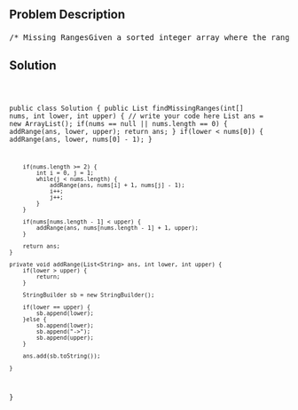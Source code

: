 <!--
<style>
  body { font-family: Arial, sans-serif; }
  .container { max-width: 700px; margin: 0 auto; padding: 10px; }
  .comment-block { background-color: #f9f9f9; padding: 10px; border-left: 5px solid #ccc; overflow-wrap: break-word; white-space: pre-wrap; }
  .code-block { background-color: #f4f4f4; padding: 10px; border: 1px solid #ddd; overflow-wrap: break-word; white-space: pre-wrap; }
</style>
-->

<div class='container'>
<h2>Problem Description</h2>
<div class='comment-block'>
<pre>
/* Missing RangesGiven a sorted integer array where the range of elements are in the inclusive range [lower, upper],return its missing ranges.Example 1Given nums = [0, 1, 3, 50, 75], lower = 0 and upper = 99return ["2", "4->49", "51->74", "76->99"].Example 2Given nums = [0, 1, 3, 50, 75], lower = -1 and upper = 99return ["-1", "2", "4->49", "51->74", "76->99"].Example 3Given nums = [0, 1, 3, 50, 75], lower = -10 and upper = 100return ["-10 -> -1", "2", "4->49", "51->74", "76->100"].记住， upper and lower must includes the given nums!!!*/    /*     * @param nums: a sorted integer array     * @param lower: An integer     * @param upper: An integer     * @return: a list of its missing ranges     */</pre>
</div>

<h2>Solution</h2>
<div class='code-block'>
<pre><code class='language-java'>

public class Solution {
    public List<String> findMissingRanges(int[] nums, int lower, int upper) {
        // write your code here
        List<String> ans = new ArrayList<String>();
        if(nums == null || nums.length == 0) {
            addRange(ans, lower, upper);
            return ans;
        }
        if(lower < nums[0]) {
            addRange(ans, lower, nums[0] - 1);
        }
        
        if(nums.length >= 2) {
            int i = 0, j = 1;
            while(j < nums.length) {
                addRange(ans, nums[i] + 1, nums[j] - 1);
                i++;
                j++;
            }
        }
        
        if(nums[nums.length - 1] < upper) {
            addRange(ans, nums[nums.length - 1] + 1, upper);
        }
        
        return ans;
    }
    
    private void addRange(List<String> ans, int lower, int upper) {
        if(lower > upper) {
            return;
        }
        
        StringBuilder sb = new StringBuilder();
        
        if(lower == upper) {
            sb.append(lower);
        }else {
            sb.append(lower);
            sb.append("->");
            sb.append(upper);
        }
        
        ans.add(sb.toString());
        
    }
}</code></pre>
</div>
</div>
